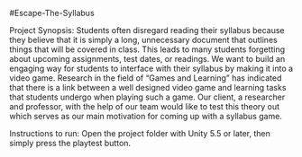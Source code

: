 #Escape-The-Syllabus

Project Synopsis:
Students often disregard reading their syllabus because they believe that it is simply a long, unnecessary document that outlines things that will be covered in class. This leads to many students forgetting about upcoming assignments, test dates, or readings. We want to build an engaging way for students to interface with their syllabus by making it into a video game. Research in the field of “Games and Learning” has indicated that there is a link between a well designed video game and learning tasks that students undergo when playing such a game. Our client, a researcher and professor, with the help of our team would like to test this theory out which serves as our main motivation for coming up with a syllabus game.

Instructions to run:
Open the project folder with Unity 5.5 or later, then simply press the playtest button.
